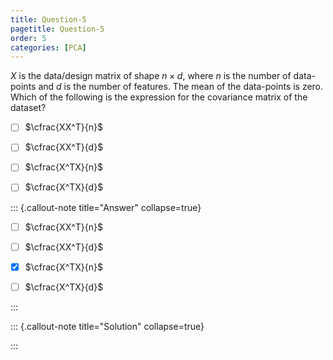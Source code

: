 ```yaml
---
title: Question-5
pagetitle: Question-5
order: 5
categories: [PCA]
---
```


$X$ is the data/design matrix of shape $n \times d$, where $n$ is the number of data-points and $d$ is the number of features. The mean of the data-points is zero. Which of the following is the expression for the covariance matrix of the dataset?

- [ ] $\cfrac{XX^T}{n}$

  

- [ ] $\cfrac{XX^T}{d}$

  

- [ ] $\cfrac{X^TX}{n}$

  

- [ ] $\cfrac{X^TX}{d}$

  

::: {.callout-note title="Answer" collapse=true}

- [ ] $\cfrac{XX^T}{n}$

  

- [ ] $\cfrac{XX^T}{d}$

  

- [x] $\cfrac{X^TX}{n}$

  

- [ ] $\cfrac{X^TX}{d}$

  

:::

::: {.callout-note title="Solution" collapse=true}



:::